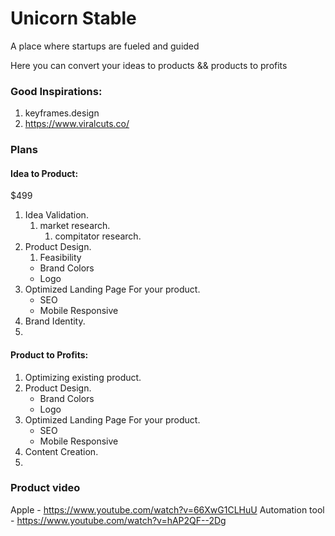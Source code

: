 # Unicorn Stable

A place where startups are fueled and guided

Here you can convert your ideas to products && products to profits


### Good Inspirations:

1. keyframes.design
2. https://www.viralcuts.co/


### Plans 

#### Idea to Product:
$499
1. Idea Validation.
   1. market research.
      1. compitator research.
2. Product Design.
   1. Feasibility
   * Brand Colors
   * Logo
3. Optimized Landing Page For your product.
   * SEO
   * Mobile Responsive
4. Brand Identity.
5. 

#### Product to Profits:

1. Optimizing existing product.
2. Product Design.
   * Brand Colors
   * Logo
3. Optimized Landing Page For your product.
   * SEO
   * Mobile Responsive
4. Content Creation.
5. 


### Product video

Apple - https://www.youtube.com/watch?v=66XwG1CLHuU
Automation tool - https://www.youtube.com/watch?v=hAP2QF--2Dg